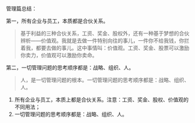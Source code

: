 管理篇总结：

第一，所有企业与员工，本质都是合伙关系。
> 基于利益的三种合伙关系，工资、奖金、股权外，还有一种基于梦想的合伙辨析——价值观。我就是去做一件特别向往的事儿，一件你不给我钱，你拦着我，都要去做的事儿。这中事情叫：价值观。工资、奖金、股票可以激励你卖力，价值观可以激励你卖命。

第二，一切管理问题的思考顺序都是：战略、组织、人。
> 人，是一切管理问题的根本。一切管理问题的思考顺序都是：战略、组织、人。

1. 所有企业与员工，本质上都是合伙关系。注意：工资、奖金、股权、价值观的不同用法；
2. 一切管理问题的思考顺序都是：战略、组织、人。



